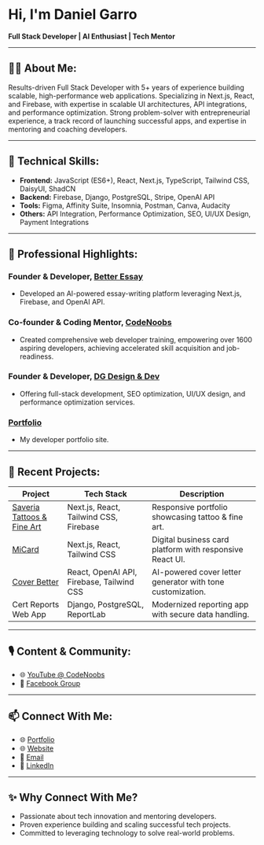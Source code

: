 # Hi, I'm Daniel Garro

**Full Stack Developer | AI Enthusiast | Tech Mentor**

---

## 👨‍💻 About Me:

Results-driven Full Stack Developer with 5+ years of experience building scalable, high-performance web applications. Specializing in Next.js, React, and Firebase, with expertise in scalable UI architectures, API integrations, and performance optimization. Strong problem-solver with entrepreneurial experience, a track record of launching successful apps, and expertise in mentoring and coaching developers.

---

## 🚀 Technical Skills:

- **Frontend:** JavaScript (ES6+), React, Next.js, TypeScript, Tailwind CSS, DaisyUI, ShadCN
- **Backend:** Firebase, Django, PostgreSQL, Stripe, OpenAI API
- **Tools:** Figma, Affinity Suite, Insomnia, Postman, Canva, Audacity
- **Others:** API Integration, Performance Optimization, SEO, UI/UX Design, Payment Integrations

---

## 📌 Professional Highlights:

### Founder & Developer, [Better Essay](https://betteressay.app)

- Developed an AI-powered essay-writing platform leveraging Next.js, Firebase, and OpenAI API.

### Co-founder & Coding Mentor, [CodeNoobs](https://www.codenoobs.io)

- Created comprehensive web developer training, empowering over 1600 aspiring developers, achieving accelerated skill acquisition and job-readiness.

### Founder & Developer, [DG Design & Dev](https://dgdesignanddev.com)

- Offering full-stack development, SEO optimization, UI/UX design, and performance optimization services.

### [Portfolio](https://daniel-garro-dev.web.app/) 

- My developer portfolio site. 

---

## 🌟 Recent Projects:

| Project                                                  | Tech Stack                                | Description                                                |
| -------------------------------------------------------- | ----------------------------------------- | ---------------------------------------------------------- |
| [Saveria Tattoos & Fine Art](https://saveriafineart.com) | Next.js, React, Tailwind CSS, Firebase    | Responsive portfolio showcasing tattoo & fine art.         |
| [MiCard](https://micard.io)                              | Next.js, React, Tailwind CSS              | Digital business card platform with responsive React UI.   |
| [Cover Better](https://coverbetter.io)                   | React, OpenAI API, Firebase, Tailwind CSS | AI-powered cover letter generator with tone customization. |
| Cert Reports Web App                                     | Django, PostgreSQL, ReportLab             | Modernized reporting app with secure data handling.        |

---

## 🎙️ Content & Community:

- 🌐 [YouTube @ CodeNoobs](https://www.youtube.com/@code_noobs)
- 📘 [Facebook Group](https://www.facebook.com/groups/codenoobs)

---

## 📫 Connect With Me:

- 🌐 [Portfolio](https://daniel-garro-dev.web.app/)
- 🌐 [Website](https://dgdesignanddev.com/)
- 📧 [Email](mailto:daniel.garro@protonmail.com)
- 🔗 [LinkedIn](https://linkedin.com/in/daniel-garro-151794250)

---

## ✨ Why Connect With Me?

- Passionate about tech innovation and mentoring developers.
- Proven experience building and scaling successful tech projects.
- Committed to leveraging technology to solve real-world problems.

